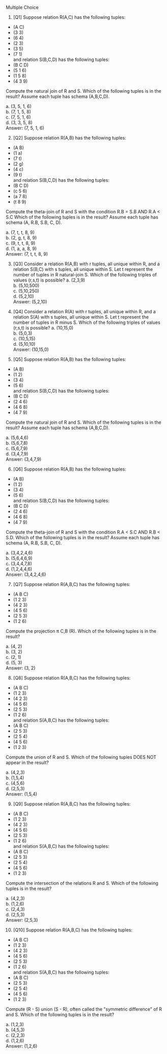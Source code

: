 Multiple Choice
1. [Q1] Suppose relation R(A,C) has the following tuples:
  - (A	C)
  - (3	3)
  - (6	4)
  - (2	3)
  - (3	5)
  - (7	1)
<br>and relation S(B,C,D) has the following tuples:
  - (B	C	 D)
  - (5	1	 6)
  - (1	5	 8)
  - (4	3	 9)

Compute the natural join of R and S. Which of the following tuples is in the result? Assume each tuple has schema (A,B,C,D).

a. (3, 5, 1, 6) <br>
b. (7, 1, 5, 8) <br>
c. (7, 5, 1, 6) <br>
d. (3, 3, 5, 8) <br>
Answer: (7, 5, 1, 6)

2. [Q2] Suppose relation R(A,B) has the following tuples:
- (A	B)
- (1	a)
- (7	t)
- (2	g)
- (4	c)
- (9	t)
<br> and relation S(B,C,D) has the following tuples:
- (B	C	 D)
- (c	5	 6)
- (a	7	 8)
- (t	8	 9)

Compute the theta-join of R and S with the condition R.B = S.B AND R.A < S.C Which of the following tuples is in the result? Assume each tuple has schema (A, R.B, S.B, C, D).

a. (7, t, t, 8, 9) <br>
b. (2, g, t, 8, 9) <br>
c. (9, t, t, 8, 9) <br>
d. (1, a, a, 8, 9) <br>
Answer: (7, t, t, 8, 9)

3. [Q3] Consider a relation R(A,B) with r tuples, all unique within R, and a relation S(B,C) with s tuples, all unique within S. Let t represent the number of tuples in R natural-join S. Which of the following triples of values (r,s,t) is possible?
a. (2,3,9) <br>
b. (5,10,500) <br>
c. (5,10,250) <br>
d. (5,2,10) <br>
Answer: (5,2,10)

4. [Q4] Consider a relation R(A) with r tuples, all unique within R, and a relation S(A) with s tuples, all unique within S. Let t represent the number of tuples in R minus S. Which of the following triples of values (r,s,t) is possible?
a. (10,15,0) <br>
b. (5,0,3) <br>
c. (10,5,15) <br>
d. (5,10,10) <br>
Answer: (10,15,0)

5. [Q5] Suppose relation R(A,B) has the following tuples:
- (A  B)
- (1	2)
- (3	4)
- (5	6)
<br> and relation S(B,C,D) has the following tuples:
- (B	C	 D)
- (2	4	 6)
- (4	6	 8)
- (4	7	 9)

Compute the natural join of R and S. Which of the following tuples is in the result? Assume each tuple has schema (A,B,C,D).

a. (5,6,4,6) <br>
b. (5,6,7,8) <br>
c. (5,6,7,9) <br>
d. (3,4,7,9) <br>
Answer: (3,4,7,9)

6. [Q6]  Suppose relation R(A,B) has the following tuples:
- (A  B)
- (1	2)
- (3	4)
- (5	6)
<br> and relation S(B,C,D) has the following tuples:
- (B	C	 D)
- (2	4	 6)
- (4	6	 8)
- (4	7	 9)

Compute the theta-join of R and S with the condition R.A < S.C AND R.B < S.D. Which of the following tuples is in the result? Assume each tuple has schema (A, R.B, S.B, C, D).

a. (3,4,2,4,6) <br>
b. (5,6,4,6,9) <br>
c. (3,4,4,7,8) <br>
d. (1,2,4,4,6) <br>
Answer: (3,4,2,4,6)

7. [Q7] Suppose relation R(A,B,C) has the following tuples:
- (A	B	 C)
- (1	2	 3)
- (4	2	 3)
- (4	5	 6)
- (2	5	 3)
- (1	2	 6)

Compute the projection π C,B (R). Which of the following tuples is in the result?

a. (4, 2) <br>
b. (3, 2) <br>
c. (2, 1) <br>
d. (5, 3) <br>
Answer: (3, 2)

8. [Q8] Suppose relation R(A,B,C) has the following tuples:
- (A	B	 C)
- (1	2	 3)
- (4	2	 3)
- (4	5	 6)
- (2	5	 3)
- (1	2	 6)
<br> and relation S(A,B,C) has the following tuples:
- (A	B	 C)
- (2	5	 3)
- (2	5	 4)
- (4	5	 6)
- (1	2	 3)

Compute the union of R and S. Which of the following tuples DOES NOT appear in the result?

a. (4,2,3) <br>
b. (1,5,4) <br>
c. (4,5,6) <br>
d. (2,5,3) <br>
Answer: (1,5,4)

9. [Q9] Suppose relation R(A,B,C) has the following tuples:
- (A	B	 C)
- (1	2	 3)
- (4	2	 3)
- (4	5	 6)
- (2	5	 3)
- (1	2	 6)
<br> and relation S(A,B,C) has the following tuples:
- (A	B	 C)
- (2	5	 3)
- (2	5	 4)
- (4	5	 6)
- (1	2	 3)

Compute the intersection of the relations R and S. Which of the following tuples is in the result?

a. (4,2,3) <br>
b. (1,2,6) <br>
c. (2,4,3) <br>
d. (2,5,3) <br>
Answer: (2,5,3)

10. [Q10] Suppose relation R(A,B,C) has the following tuples:
- (A	B	 C)
- (1	2	 3)
- (4	2	 3)
- (4	5	 6)
- (2	5	 3)
- (1	2	 6)
<br> and relation S(A,B,C) has the following tuples:
- (A	B	 C)
- (2	5	 3)
- (2	5	 4)
- (4	5	 6)
- (1	2	 3)

Compute (R - S) union (S - R), often called the "symmetric difference" of R and S. Which of the following tuples is in the result?

a. (1,2,3) <br>
b. (4,5,3) <br>
c. (2,2,3) <br>
d. (1,2,6) <br>
Answer: (1,2,6)
